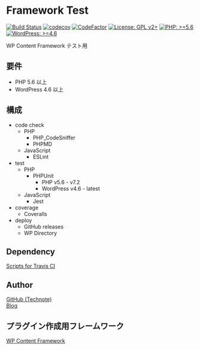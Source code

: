 # Framework Test

[![Build Status](https://travis-ci.com/wp-content-framework/0-framework-test.svg?branch=master)](https://travis-ci.com/wp-content-framework/0-framework-test)
[![codecov](https://codecov.io/gh/wp-content-framework/0-framework-test/branch/master/graph/badge.svg)](https://codecov.io/gh/wp-content-framework/0-framework-test)
[![CodeFactor](https://www.codefactor.io/repository/github/wp-content-framework/0-framework-test/badge)](https://www.codefactor.io/repository/github/wp-content-framework/0-framework-test)
[![License: GPL v2+](https://img.shields.io/badge/License-GPL%20v2%2B-blue.svg)](http://www.gnu.org/licenses/gpl-2.0.html)
[![PHP: >=5.6](https://img.shields.io/badge/PHP-%3E%3D5.6-orange.svg)](http://php.net/)
[![WordPress: >=4.6](https://img.shields.io/badge/WordPress-%3E%3D4.6-brightgreen.svg)](https://wordpress.org/)

WP Content Framework テスト用

<!-- START doctoc -->
<!-- END doctoc -->

## 要件
- PHP 5.6 以上
- WordPress 4.6 以上

## 構成
- code check
  - PHP
    - PHP_CodeSniffer
    - PHPMD
  - JavaScript
    - ESLint
- test
  - PHP
    - PHPUnit
      - PHP v5.6 - v7.2
      - WordPress v4.6 - latest
  - JavaScript
    - Jest
- coverage
  - Coveralls
- deploy
  - GitHub releases
  - WP Directory

## Dependency
[Scripts for Travis CI](https://github.com/wp-content-framework/travis-ci)

## Author
[GitHub (Technote)](https://github.com/technote-space)  
[Blog](https://technote.space)

## プラグイン作成用フレームワーク
[WP Content Framework](https://github.com/wp-content-framework/core)
